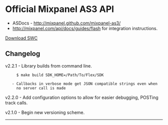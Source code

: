 Official Mixpanel AS3 API
=========================

 * ASDocs - http://mixpanel.github.com/mixpanel-as3/
 * http://mixpanel.com/api/docs/guides/flash for integration instructions.

[Download SWC](https://github.com/mixpanel/mixpanel-as3/raw/master/bin/mixpanel-as3-lib.swc)

Changelog
---------
v2.2.1 - Library builds from command line.

         $ make build SDK_HOME=/Path/To/Flex/SDK

       - Callbacks in verbose mode get JSON compatible strings even when
         no server call is made

v2.2.0 - Add configuration options to allow for easier debugging, POSTing track calls.

v2.1.0 - Begin new versioning scheme.

------------------------------------------------------------------
